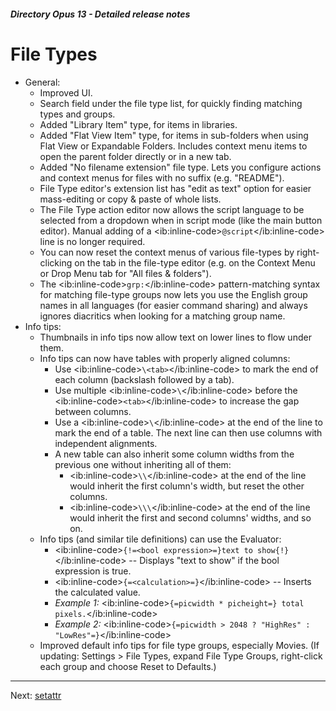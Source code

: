 ##### Directory Opus 13 - Detailed release notes

# File Types

- General:
  - Improved UI.
  - Search field under the file type list, for quickly finding matching types and groups.
  - Added "Library Item" type, for items in libraries.
  - Added "Flat View Item" type, for items in sub-folders when using Flat View or Expandable Folders. Includes context menu items to open the parent folder directly or in a new tab.
  - Added "No filename extension" file type. Lets you configure actions and context menus for files with no suffix (e.g. "README").
  - File Type editor's extension list has "edit as text" option for easier mass-editing or copy & paste of whole lists.
  - The File Type action editor now allows the script language to be selected from a dropdown when in script mode (like the main button editor). Manual adding of a \<ib:inline-code\>`@script`\</ib:inline-code\> line is no longer required.
  - You can now reset the context menus of various file-types by right-clicking on the tab in the file-type editor (e.g. on the Context Menu or Drop Menu tab for "All files & folders").
  - The \<ib:inline-code\>`grp:`\</ib:inline-code\> pattern-matching syntax for matching file-type groups now lets you use the English group names in all languages (for easier command sharing) and always ignores diacritics when looking for a matching group name.
- Info tips:
  - Thumbnails in info tips now allow text on lower lines to flow under them.
  - Info tips can now have tables with properly aligned columns:
    - Use \<ib:inline-code\>`\<tab>`\</ib:inline-code\> to mark the end of each column (backslash followed by a tab).
    - Use multiple \<ib:inline-code\>`\`\</ib:inline-code\> before the \<ib:inline-code\>`<tab>`\</ib:inline-code\> to increase the gap between columns.
    - Use a \<ib:inline-code\>`\`\</ib:inline-code\> at the end of the line to mark the end of a table. The next line can then use columns with independent alignments.
    - A new table can also inherit some column widths from the previous one without inheriting all of them:
      - \<ib:inline-code\>`\\`\</ib:inline-code\> at the end of the line would inherit the first column's width, but reset the other columns.
      - \<ib:inline-code\>`\\\`\</ib:inline-code\> at the end of the line would inherit the first and second columns' widths, and so on.
  - Info tips (and similar tile definitions) can use the Evaluator:
    - \<ib:inline-code\>`{!=<bool expression>=}text to show{!}`\</ib:inline-code\> -- Displays "text to show" if the bool expression is true.
    - \<ib:inline-code\>`{=<calculation>=}`\</ib:inline-code\> -- Inserts the calculated value.
    - *Example 1:* \<ib:inline-code\>`{=picwidth * picheight=} total pixels.`\</ib:inline-code\>
    - *Example 2:* \<ib:inline-code\>`{=picwidth > 2048 ? "HighRes" : "LowRes"=}`\</ib:inline-code\>
  - Improved default info tips for file type groups, especially Movies. (If updating: Settings \> File Types, expand File Type Groups, right-click each group and choose Reset to Defaults.)

------------------------------------------------------------------------

Next: [setattr](/Manual/release_history/opus13_detailed/setattr.md)
